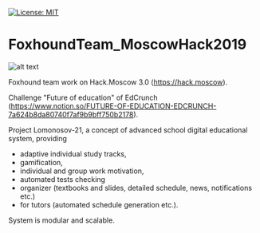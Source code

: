 [![License: MIT](https://img.shields.io/badge/License-MIT-yellow.svg)](https://opensource.org/licenses/MIT)

# FoxhoundTeam_MoscowHack2019

![alt text](logo.png)

Foxhound team work on Hack.Moscow 3.0 (https://hack.moscow).

Challenge "Future of education" of EdCrunch (https://www.notion.so/FUTURE-OF-EDUCATION-EDCRUNCH-7a624b8da80740f7af9b9bff750b2178).

Project Lomonosov-21, a concept of advanced school digital educational system, providing
* adaptive individual study tracks,
* gamification,
* individual and group work motivation,
* automated tests checking
* organizer (textbooks and slides, detailed schedule, news, notifications etc.)
* for tutors (automated schedule generation etc.).

System is modular and scalable.
